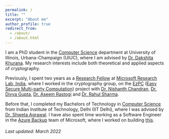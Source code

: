 ```yaml
---
permalink: /
title: ""
excerpt: "About me"
author_profile: true
redirect_from: 
  - /about/
  - /about.html
---
```


I am a PhD student in the [Computer Science](https://cs.illinois.edu/) department at University of Illinois, Urbana-Champaign (UIUC), where I am advised by [Dr. Dakshita Khurana](http://www.dakshitakhurana.com/). My research interests include both theoretical and applied aspects of cryptography. 

Previously, I spent two years as a [Research Fellow](https://www.microsoft.com/en-us/research/lab/microsoft-research-india/research-fellow-program/) at [Microsoft Research Lab, India](https://www.microsoft.com/en-us/research/lab/microsoft-research-india/), where I worked in the cryptography group, on the [EzPC](https://www.microsoft.com/en-us/research/project/ezpc-easy-secure-multi-party-computation/) ([Easy Secure Multi-party Computation](https://www.youtube.com/watch?v=-1H1Sp-_5YU)) project with [Dr. Nishanth Chandran](https://www.microsoft.com/en-us/research/people/nichandr/), [Dr. Divya Gupta](https://www.microsoft.com/en-us/research/people/digup/), [Dr. Aseem Rastogi](https://www.microsoft.com/en-us/research/people/aseemr/) and [Dr. Rahul Sharma](https://cs.stanford.edu/people/sharmar/). 

Before that, I completed my Bachelors of Technology in [Computer Science](http://www.cse.iitd.ac.in/) from Indian Institute of Technology, Delhi (IIT Delhi), where I was advised by [Dr. Shweta Agrawal](http://www.cse.iitm.ac.in/~shwetaag/index.html). I have also spent time working as a Software Engineer in the [Azure Backup](https://azure.microsoft.com/en-in/services/backup/) team of Microsoft, where I worked on building [this](https://azure.microsoft.com/en-us/blog/azure-backup-for-sql-server-in-azure-virtual-machines-now-generally-available/).

<!-- The detailed PDF verison of my CV can be found here - [__Curriculum Vitae__](\files\Nishant_Academic_CV.pdf){: .btn .btn--info} -->

<!-- ## Latest News 
- <span style="color:#fa4d4d">[Jan '21]</span> "CrypTFlow2: Practical 2-Party Secure Inference" accepted to ACM CCS 2020!
- <span style="color:#fa4d4d">[July '20]</span> "CrypTFlow2: Practical 2-Party Secure Inference" accepted to ACM CCS 2020!
 -->
###### Last updated: March 2022
